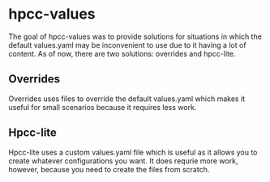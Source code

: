 # hpcc-values

The goal of hpcc-values was to provide solutions for situations in which the default values.yaml may be inconvenient to use due to it having a lot of content. As of now, there are two solutions: overrides and hpcc-lite.

## Overrides
Overrides uses files to override the default values.yaml which makes it useful for small scenarios because it requires less work.

## Hpcc-lite
Hpcc-lite uses a custom values.yaml file which is useful as it allows you to create whatever configurations you want. It does requrie more work, however, because you need to create the files from scratch.